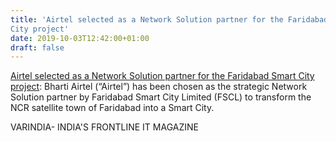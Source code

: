 ```yaml
---
title: 'Airtel selected as a Network Solution partner for the Faridabad Smart
City project'
date: 2019-10-03T12:42:00+01:00
draft: false
---
```


[Airtel selected as a Network Solution partner for the Faridabad Smart City project](https://varindia.com/news/airtel-selected-as-a-network-solution-partner-for-the-faridabad-smart-city-project#.XZXeg_SRw-U.blogger): Bharti Airtel (“Airtel”) has been chosen as the strategic Network Solution partner by Faridabad Smart City Limited (FSCL) to transform the NCR satellite town of Faridabad into a Smart City.  
  
VARINDIA- INDIA'S FRONTLINE IT MAGAZINE